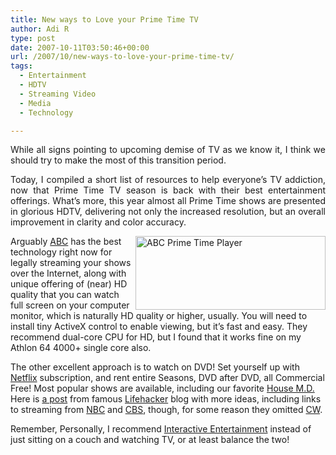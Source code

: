 ```yaml
---
title: New ways to Love your Prime Time TV
author: Adi R
type: post
date: 2007-10-11T03:50:46+00:00
url: /2007/10/new-ways-to-love-your-prime-time-tv/
tags:
  - Entertainment
  - HDTV
  - Streaming Video
  - Media
  - Technology

---
```

<p align="justify">
  While all signs pointing to upcoming demise of TV as we know it, I think we should try to make the most of this transition period.
</p>

<p align="justify">
  Today, I compiled a short list of resources to help everyone&#8217;s TV addiction, now that Prime Time TV season is back with their best entertainment offerings. What&#8217;s more, this year almost all Prime Time shows are presented in glorious HDTV, delivering not only the increased resolution, but an overall improvement in clarity and color accuracy.
</p>

<a href="http://dynamic.abc.go.com/streaming/landing" target="_blank"><img style="border-top-width: 0px; border-left-width: 0px; border-bottom-width: 0px; border-right-width: 0px" height="118" alt="ABC Prime Time Player" src="/uploads/2007/10/abc-prime-time-player.jpg?resize=304%2C118" width="304" align="right" border="0" data-recalc-dims="1" /></a>Arguably <a href="http://dynamic.abc.go.com/streaming/landing" target="_blank">ABC</a> has the best technology right now for legally streaming your shows over the Internet, along with unique offering of (near) HD quality that you can watch full screen on your computer monitor, which is naturally HD quality or higher, usually. You will need to install tiny ActiveX control to enable viewing, but it&#8217;s fast and easy. They recommend dual-core CPU for HD, but I found that it works fine on my Athlon 64 4000+ single core also.

The other excellent approach is to watch on DVD! Set yourself up with <a href="http://www.netflix.com/FreeTrialInfo" target="_blank">Netflix</a> subscription, and rent entire Seasons, DVD after DVD, all Commercial Free! Most popular shows are available, including our favorite <a href="http://www.netflix.com/Movie/House_M.D._Season_1/70032271?trkid=189530&strkid=1099186564_0_0" target="_blank">House M.D.</a> Here is <a href="http://lifehacker.com/software/hack-attack/six-ways-to-catch-your-favorite-tv-shows-308538.php" target="_blank">a post</a> from famous <a href="http://lifehacker.com/software/hack-attack/six-ways-to-catch-your-favorite-tv-shows-308538.php" target="_blank">Lifehacker</a> blog with more ideas, including links to streaming from <a href="http://www.nbc.com/Video/" target="_blank">NBC</a> and <a href="http://www.cbs.com/innertube/" target="_blank">CBS</a>, though, for some reason they omitted <a href="http://www.cwtv.com/cw-video" target="_blank">CW</a>. 

Remember, Personally, I recommend <a href="http://www.worldofwarcraft.com" target="_blank">Interactive Entertainment</a> instead of just sitting on a couch and watching TV, or at least balance the two!</p>